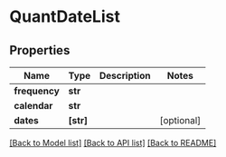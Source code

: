# QuantDateList


## Properties
Name | Type | Description | Notes
------------ | ------------- | ------------- | -------------
**frequency** | **str** |  | 
**calendar** | **str** |  | 
**dates** | **[str]** |  | [optional] 

[[Back to Model list]](../README.md#documentation-for-models) [[Back to API list]](../README.md#documentation-for-api-endpoints) [[Back to README]](../README.md)


